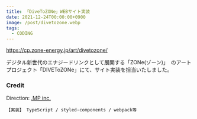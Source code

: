 ```yaml
---
title: 「DiveToZONe」WEBサイト実装
date: 2021-12-24T00:00:00+0900
image: /post/divetozone.webp
tags:
  - CODING
---
```


https://cp.zone-energy.jp/art/divetozone/

デジタル新世代のエナジードリンクとして展開する「ZONe(ゾーン)」　のアートプロジェクト「DIVEToZONe」にて、サイト実装を担当いたしました。

### Credit

Direction: [.MP inc.](https://dotmp.jp/)

```
【実装】 TypeScript / styled-components / webpack等
```
